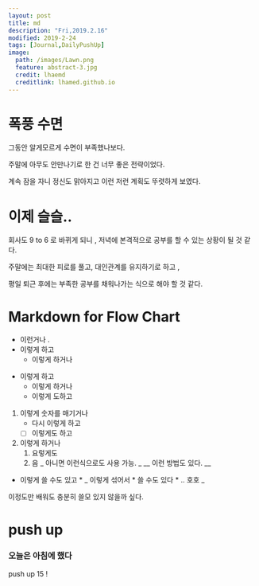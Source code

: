 ```yaml
---
layout: post
title: md
description: "Fri,2019.2.16"
modified: 2019-2-24
tags: [Journal,DailyPushUp]
image:
  path: /images/Lawn.png
  feature: abstract-3.jpg
  credit: lhaemd
  creditlink: lhamed.github.io
---
```


# 폭풍 수면

그동안 알게모르게 수면이 부족했나보다. 

주말에 아무도 안만나기로 한 건 너무 좋은 전략이었다. 

계속 잠을 자니 정신도 맑아지고 이런 저런 계획도 뚜렷하게 보였다. 

# 이제 슬슬.. 

회사도 9  to 6 로 바뀌게 되니 , 저녁에 본격적으로 공부를 할 수 있는 상황이 될 것 같다. 

주말에는 최대한 피로를 풀고, 대인관계를 유지하기로 하고 , 

평일 퇴근 후에는 부족한 공부를 채워나가는 식으로 해야 할 것 같다. 

# Markdown for Flow Chart

* 이런거나 . 
* 이렇게 하고
    * 이렇게 하거나
- 이렇게 하고 
    - 이렇게 하거나
    * 이렇게 도하고 
1. 이렇게 숫자를 매기거나
    * 다시 이렇게 하고
    - [ ] 이렇게도 하고 
2. 이렇게 하거나
    1. 요렇게도 
    2. 음 
_ 아니면 이런식으로도 사용 가능. _ 
__ 이런 방법도 있다. __
* 이렇게 쓸 수도 있고 *
_ 이렇게 섞어서 * 쓸 수도 있다 * .. 호호 _ 

이정도만 배워도 충분히 쓸모 있지 않을까 싶다. 


# push up 
### 오늘은 아침에 했다
push up 15 ! 
